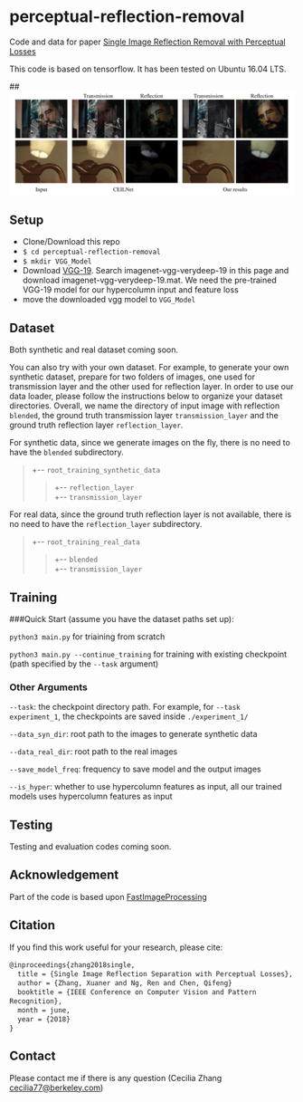 # perceptual-reflection-removal


Code and data for paper [Single Image Reflection Removal with Perceptual Losses](https://arxiv.org/abs/1806.05376)

This code is based on tensorflow. It has been tested on Ubuntu 16.04 LTS.

##![Our result compared against CEILNet on real images.](./teaser/teaser.png)

## Setup
  * Clone/Download this repo
  * `$ cd perceptual-reflection-removal`
  * `$ mkdir VGG_Model`
  * Download [VGG-19](http://www.vlfeat.org/matconvnet/pretrained/#downloading-the-pre-trained-models). Search imagenet-vgg-verydeep-19 in this page and download imagenet-vgg-verydeep-19.mat. We need the pre-trained VGG-19 model for our hypercolumn input and feature loss
  * move the downloaded vgg model to `VGG_Model`

## Dataset
Both synthetic and real dataset coming soon. 

You can also try with your own dataset. For example, to generate your own synthetic dataset, prepare for two folders of images, one used for transmission layer and the other used for reflection layer. In order to use our data loader, please follow the instructions below to organize your dataset directories. Overall, we name the directory of input image with reflection `blended`, the ground truth transmission layer `transmission_layer` and the ground truth reflection layer `reflection_layer`.

For synthetic data, since we generate images on the fly, there is no need to have the `blended` subdirectory.
>+-- `root_training_synthetic_data`<br>
>>+-- `reflection_layer`<br>
>>+-- `transmission_layer`<br>

For real data, since the ground truth reflection layer is not available, there is no need to have the `reflection_layer` subdirectory.
>+-- `root_training_real_data`<br>
>>+-- `blended`<br>
>>+-- `transmission_layer`<br>

## Training
###Quick Start
(assume you have the dataset paths set up):

`python3 main.py` for triaining from scratch

`python3 main.py --continue_training` for training with existing checkpoint (path specified by the `--task` argument)

### Other Arguments
`--task`: the checkpoint directory path. For example, for `--task experiment_1`, the checkpoints are saved inside `./experiment_1/`

`--data_syn_dir`: root path to the images to generate synthetic data

`--data_real_dir`: root path to the real images

`--save_model_freq`: frequency to save model and the output images

`--is_hyper`: whether to use hypercolumn features as input, all our trained models uses hypercolumn features as input


## Testing
Testing and evaluation codes coming soon.

## Acknowledgement
Part of the code is based upon [FastImageProcessing](https://github.com/CQFIO/FastImageProcessing)

## Citation
If you find this work useful for your research, please cite:

```
@inproceedings{zhang2018single,
  title = {Single Image Reflection Separation with Perceptual Losses},
  author = {Zhang, Xuaner and Ng, Ren and Chen, Qifeng}
  booktitle = {IEEE Conference on Computer Vision and Pattern Recognition},
  month = june,
  year = {2018}
}
```

## Contact
Please contact me if there is any question (Cecilia Zhang <cecilia77@berkeley.com>)